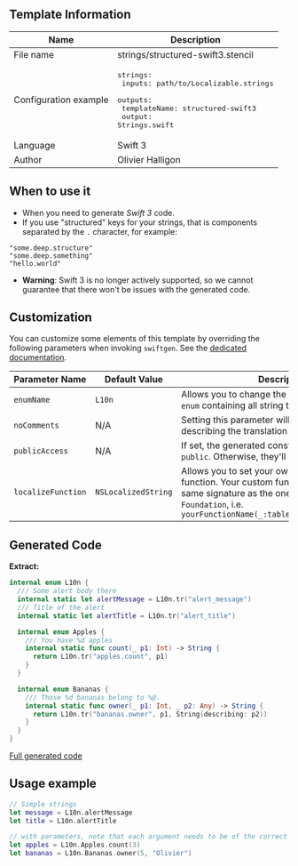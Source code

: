## Template Information

| Name      | Description       |
| --------- | ----------------- |
| File name | strings/structured-swift3.stencil |
| Configuration example | <pre>strings:<br />  inputs: path/to/Localizable.strings<br />  outputs:<br />    templateName: structured-swift3<br />    output: Strings.swift</pre> |
| Language | Swift 3 |
| Author | Olivier Halligon |

## When to use it

- When you need to generate *Swift 3* code.
- If you use "structured" keys for your strings, that is components separated by the `.` character, for example:

```
"some.deep.structure"
"some.deep.something"
"hello.world"
```

- **Warning**: Swift 3 is no longer actively supported, so we cannot guarantee that there won't be issues with the generated code.
## Customization

You can customize some elements of this template by overriding the following parameters when invoking `swiftgen`. See the [dedicated documentation](../../ConfigFile.md).

| Parameter Name | Default Value | Description |
| -------------- | ------------- | ----------- |
| `enumName` | `L10n` | Allows you to change the name of the generated `enum` containing all string tables. |
| `noComments` | N/A | Setting this parameter will disable the comments describing the translation of a key. |
| `publicAccess` | N/A | If set, the generated constants will be marked as `public`. Otherwise, they'll be declared `internal`. |
| `localizeFunction` | `NSLocalizedString` | Allows you to set your own custom localization function. Your custom function must have the same signature as the one provided by `Foundation`, i.e. `yourFunctionName(_:tableName:bundle:comment:)` |

## Generated Code

**Extract:**

```swift
internal enum L10n {
  /// Some alert body there
  internal static let alertMessage = L10n.tr("alert_message")
  /// Title of the alert
  internal static let alertTitle = L10n.tr("alert_title")

  internal enum Apples {
    /// You have %d apples
    internal static func count(_ p1: Int) -> String {
      return L10n.tr("apples.count", p1)
    }
  }

  internal enum Bananas {
    /// Those %d bananas belong to %@.
    internal static func owner(_ p1: Int, _ p2: Any) -> String {
      return L10n.tr("bananas.owner", p1, String(describing: p2))
    }
  }
}
```

[Full generated code](../../../Tests/Fixtures/Generated/Strings/structured-swift3/localizable.swift)

## Usage example

```swift
// Simple strings
let message = L10n.alertMessage
let title = L10n.alertTitle

// with parameters, note that each argument needs to be of the correct type
let apples = L10n.Apples.count(3)
let bananas = L10n.Bananas.owner(5, "Olivier")
```
